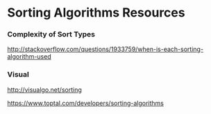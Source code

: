 # Sorting Algorithms Resources

### Complexity of Sort Types

http://stackoverflow.com/questions/1933759/when-is-each-sorting-algorithm-used

### Visual

http://visualgo.net/sorting

https://www.toptal.com/developers/sorting-algorithms

[\
](https://www.toptal.com/developers/sorting-algorithms/)
